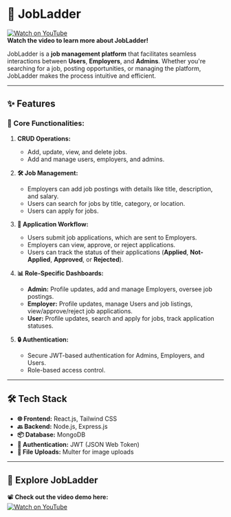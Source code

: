 # 🚀 JobLadder  

[![Watch on YouTube](https://img.youtube.com/vi/iq67tvMeoWM/0.jpg)](https://youtu.be/2Jg7RhepY54?si=c41KviyhWsjcQQeb)  
**Watch the video to learn more about JobLadder!**  

JobLadder is a **job management platform** that facilitates seamless interactions between **Users**, **Employers**, and **Admins**. Whether you're searching for a job, posting opportunities, or managing the platform, JobLadder makes the process intuitive and efficient.  

---

## ✨ Features  

### 🔧 Core Functionalities:  
1. **CRUD Operations:**  
   - Add, update, view, and delete jobs.  
   - Add and manage users, employers, and admins.  

2. **🛠 Job Management:**  
   - Employers can add job postings with details like title, description, and salary.  
   - Users can search for jobs by title, category, or location.  
   - Users can apply for jobs.  

3. **📜 Application Workflow:**  
   - Users submit job applications, which are sent to Employers.  
   - Employers can view, approve, or reject applications.  
   - Users can track the status of their applications (**Applied**, **Not-Applied**, **Approved**, or **Rejected**).  

4. **📊 Role-Specific Dashboards:**  
   - **Admin:** Profile updates, add and manage Employers, oversee job postings.  
   - **Employer:** Profile updates, manage Users and job listings, view/approve/reject job applications.  
   - **User:** Profile updates, search and apply for jobs, track application statuses.  

5. **🔒 Authentication:**  
   - Secure JWT-based authentication for Admins, Employers, and Users.  
   - Role-based access control.  

---

## 🛠 Tech Stack  

- **🌐 Frontend:** React.js, Tailwind CSS  
- **🔙 Backend:** Node.js, Express.js  
- **📦 Database:** MongoDB  
- **🔐 Authentication:** JWT (JSON Web Token)  
- **📂 File Uploads:** Multer for image uploads  

---

## 🎥 Explore JobLadder  

📽 **Check out the video demo here:**  
[![Watch on YouTube](https://img.youtube.com/vi/iq67tvMeoWM/0.jpg)](https://youtu.be/2Jg7RhepY54?si=c41KviyhWsjcQQeb)  
